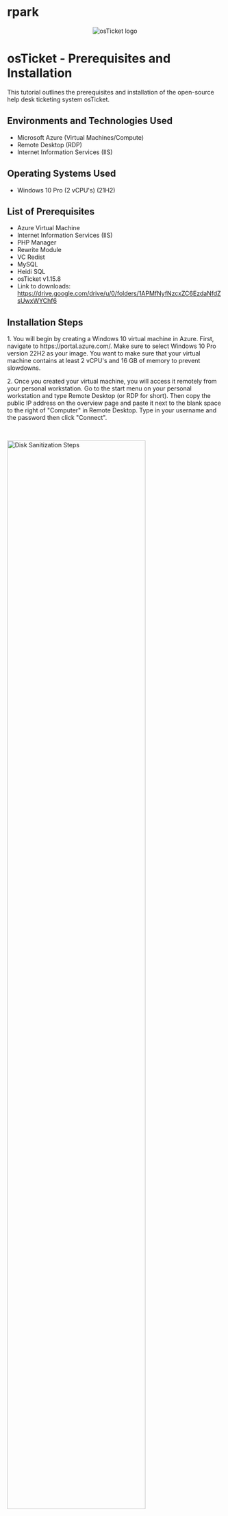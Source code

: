 # rpark
<p align="center">
<img src="https://i.imgur.com/Clzj7Xs.png" alt="osTicket logo"/>
</p>

<h1>osTicket - Prerequisites and Installation</h1>
This tutorial outlines the prerequisites and installation of the open-source help desk ticketing system osTicket.<br />


<h2>Environments and Technologies Used</h2>

- Microsoft Azure (Virtual Machines/Compute)
- Remote Desktop (RDP)
- Internet Information Services (IIS)

<h2>Operating Systems Used </h2>

- Windows 10 Pro (2 vCPU's)</b> (21H2)

<h2>List of Prerequisites</h2>

- Azure Virtual Machine
- Internet Information Services (IIS)
- PHP Manager
- Rewrite Module
- VC Redist
- MySQL
- Heidi SQL
- osTicket v1.15.8
- Link to downloads: https://drive.google.com/drive/u/0/folders/1APMfNyfNzcxZC6EzdaNfdZsUwxWYChf6

<h2>Installation Steps</h2>

<p>
1. You will begin by creating a Windows 10 virtual machine in Azure. First, navigate to https://portal.azure.com/. Make sure to select Windows 10 Pro version 22H2 as your image. You want to make sure that your virtual machine contains at least 2 vCPU's and 16 GB of memory to prevent slowdowns.
  </p>
<p>
2. Once you created your virtual machine, you will access it remotely from your personal workstation. Go to the start menu on your personal workstation and type Remote Desktop (or RDP for short). Then copy the public IP address on the overview page and paste it next to the blank space to the right of "Computer" in Remote Desktop. Type in your username and the password then click "Connect".    
  </p>
  
<br />

<p>
<img src="" height="80%" width="80%" alt="Disk Sanitization Steps"/>
</p>
<p>
3. Once you have remoted in your virtual machine, you will open up Control Panel. In Control Panel, select "Uninstall a program" under "Programs". In the pop-up, click on "Turn Windows features on or off".
</p>
<br />

<p>
<img src="https://imgur.com/kSyqpaC" height="80%" width="80%" alt="Control Panel"/>
</p>
<p>
4. Now you will want to install and enable IIS with CGI. In the Windows features pop-up window, mark the box next to "Internet Information Services" and click the plus icon to expand the options. Next, expand Application Development Features and check the box next to "CGI". 
</p>
<br />

<p>
<img src="" height="80%" width="80%" alt="Disk Sanitization Steps"/>
</p>
<p>
5. Now that IIS is enabled, download and install both PHP Manager for IIS (PHPManagerForIIS_V1.5.0.msi) and the Rewrite Module (rewrite_amd64_en-US.msi) from the “osTicket-Installation-Files” folder.
</p>
<br />

<p>
<img src="" height="80%" width="80%" alt="Disk Sanitization Steps"/>
</p>
<p>
6. Create a new directory named "PHP" in your C drive (C:\PHP)
</p>
<br />

<p>
<img src="" height="80%" width="80%" alt="Disk Sanitization Steps"/>
</p>
<p>
7. Next, you will download PHP 7.3.8 (php-7.3.8-nts-Win32-VC15-x86.zip) and unzip the file into C:\PHP, the new directory you just created.
</p>
<br />

<p>
<img src="" height="80%" width="80%" alt="Disk Sanitization Steps"/>
</p>
<p>
8. Download and install VC_redist.x86.exe from the “osTicket-Installation-Files” folder.
</p>
<br />

<p>
<img src="" height="80%" width="80%" alt="Disk Sanitization Steps"/>
</p>
<p>
9. Next, you will install MySQL 5.5.62 (mysql-5.5.62-win32.msi) from the “osTicket-Installation-Files” folder. In the setup wizard, select "Typical" for setup type -> select "Standard Configuration" for instance configuration -> make sure "Modify Security Settings" is checked and type in the root password. Click on "Next" and execute the process on the next page. 
</p>
<br />
